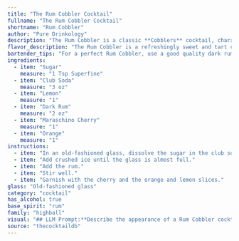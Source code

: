 ```yaml
---
title: "The Rum Cobbler Cocktail"
fullname: "The Rum Cobbler Cocktail"
shortname: "Rum Cobbler"
author: "Pure Drinkology"
description: "The Rum Cobbler is a classic **Cobblers** cocktail, characterized by its refreshing, fruity nature.  Originating in the 19th century, its name likely refers to the cobbled ice used in its preparation.  The sweet, citrusy flavors of the Rum Cobbler are a perfect summer drink. "
flavor_description: "The Rum Cobbler is a refreshingly sweet and tart cocktail.  Dark rum's warm, caramel notes are balanced by the bright acidity of lemon and the subtle sweetness of sugar.  The club soda provides a bubbly, effervescent texture while the maraschino cherry and orange add a touch of playful sweetness and citrusy aroma.  It's a perfect summer drink, both easy to sip and enjoy. "
bartender_tips: "For a perfect Rum Cobbler, use a good quality dark rum, and freshly squeezed lemon juice. Muddle the sugar with the lemon to release its oils and create a fragrant base. Chill the glass beforehand and top with ice and club soda, ensuring a gentle pour to avoid over-carbonation. Garnish with a maraschino cherry and a twist of orange peel, allowing the oils to release their scent. "
ingredients:
  - item: "Sugar"
    measure: "1 Tsp Superfine"
  - item: "Club Soda"
    measure: "3 oz"
  - item: "Lemon"
    measure: "1"
  - item: "Dark Rum"
    measure: "2 oz"
  - item: "Maraschino Cherry"
    measure: "1"
  - item: "Orange"
    measure: "1"
instructions:
  - item: "In an old-fashioned glass, dissolve the sugar in the club soda."
  - item: "Add crushed ice until the glass is almost full."
  - item: "Add the rum."
  - item: "Stir well."
  - item: "Garnish with the cherry and the orange and lemon slices."
glass: "Old-fashioned glass"
category: "cocktail"
has_alcohol: true
base_spirit: "rum"
family: "highball"
visual: "## LLM Prompt:**Describe the appearance of a Rum Cobbler cocktail. Imagine you are looking at a glass filled with this drink on a sunny afternoon. ****Focus on the following elements:*** **Color:** What is the dominant color of the drink? Are there any layers or gradients?* **Clarity:** Is the drink clear, cloudy, or opaque?* **Texture:** Does the drink appear thick, thin, or frothy? * **Garnish:** How is the cherry and orange slice positioned in the glass? What effect does it have on the overall appearance? * **Ice:** Is there ice in the glass? If so, what kind?* **Glassware:** What type of glass is the drink served in? How does the glass shape affect the overall look?* **Overall impression:** What is the overall feeling you get when looking at this drink? Is it refreshing, inviting, elegant, or something else? **Use vivid and descriptive language to capture the visual appeal of the Rum Cobbler.** "
source: "thecocktaildb"
---
```


